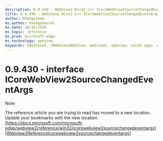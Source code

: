 ```yaml
---
description: 0.9.430 - WebView2 Win32 C++ ICoreWebView2SourceChangedEventArgs
title: 0.9.430 - WebView2 Win32 C++ ICoreWebView2SourceChangedEventArgs
author: MSEdgeTeam
ms.author: msedgedevrel
ms.date: 10/16/2020
ms.topic: reference
ms.prod: microsoft-edge
ms.technology: webview
keywords: IWebView2, IWebView2WebView, webview2, webview, win32 apps, win32, edge, ICoreWebView2, ICoreWebView2Host, browser control, edge html
---
```


# 0.9.430 - interface ICoreWebView2SourceChangedEventArgs 

> [!NOTE]
> The reference article you are trying to read has moved to a new location.  
> Update your bookmarks with the new location.  
> [https://docs.microsoft.com/microsoft-edge/webview2/reference/win32/icorewebview2sourcechangedeventargs][Webview2ReferenceIcorewebview2sourcechangedeventargs].  

[Webview2ReferenceIcorewebview2sourcechangedeventargs]: /microsoft-edge/webview2/reference/win32/icorewebview2sourcechangedeventargs "interface ICoreWebView2SourceChangedEventArgs | Microsoft Docs"
